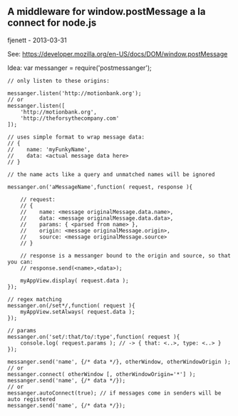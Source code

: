 ## A middleware for window.postMessage a la connect for node.js ##

fjenett - 2013-03-31

See:
https://developer.mozilla.org/en-US/docs/DOM/window.postMessage

Idea:
	var messanger = require('postmessanger');

	// only listen to these origins:

	messanger.listen('http://motionbank.org');
	// or
	messanger.listen([
		'http://motionbank.org', 
		'http://theforsythecompany.com'
	]);

	// uses simple format to wrap message data:
	// {
	//    name: 'myFunkyName',
	//	  data: <actual message data here>
	// }

	// the name acts like a query and unmatched names will be ignored

	messanger.on('aMessageName',function( request, response ){

		// request:
		// {
		//    name: <message originalMessage.data.name>,
		//    data: <message originalMessage.data.data>,
		//    params: { <parsed from name> },
		//    origin: <message originalMessage.origin>,
		//    source: <message originalMessage.source>
		// }

		// response is a messanger bound to the origin and source, so that you can:
		// response.send(<name>,<data>);

		myAppView.display( request.data );
	});	

	// regex matching
	messanger.on(/set*/,function( request ){
		myAppView.setAlways( request.data );
	});

	// params
	messanger.on('set/:that/to/:type',function( request ){
		console.log( request.params ); // -> { that: <..>, type: <..> }
	});

	messanger.send('name', {/* data */}, otherWindow, otherWindowOrigin );
	// or
	messanger.connect( otherWindow [, otherWindowOrigin='*'] );
	messanger.send('name', {/* data */});
	// or
	messanger.autoConnect(true); // if messages come in senders will be auto registered
	messanger.send('name', {/* data */});
